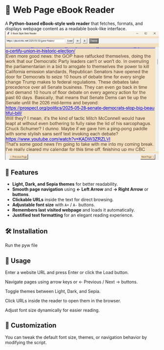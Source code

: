 # 📖 Web Page eBook Reader

A **Python-based eBook-style web reader** that fetches, formats, and displays webpage content as a readable book-like interface.
</br>
<img src="https://github.com/adegard/webreader/blob/main/Immagine 2025-06-12 120020.jpg"  align="center">

## 🚀 Features
- **Light, Dark, and Sepia themes** for better readability.
- **Smooth page navigation** using **← Left Arrow** and **→ Right Arrow** or **buttons**.
- **Clickable URLs** inside the text for direct browsing.
- **Adjustable font size** with `A+` / `A-` buttons.
- **Remembers last visited webpage** and loads it automatically.
- **Justified text formatting** for an elegant reading experience.

## 🛠 Installation
Run the pyw file

## 🎯 Usage
Enter a website URL and press Enter or click the Load button.

Navigate pages using arrow keys or ← Previous / Next → buttons.

Toggle themes between Light, Dark, and Sepia.

Click URLs inside the reader to open them in the browser.

Adjust font size dynamically for easier reading.

## 🎨 Customization
You can tweak the default font size, themes, or navigation behavior by modifying the script.

